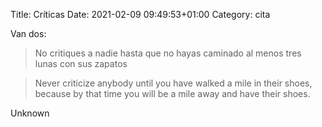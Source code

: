 Title: Críticas
Date: 2021-02-09 09:49:53+01:00
Category: cita

Van dos:

> No critiques a nadie hasta que no hayas caminado al menos tres lunas con sus zapatos

> Never criticize anybody until you have walked a mile in their shoes,  because by that time you will be a mile away and have their shoes.

Unknown 




